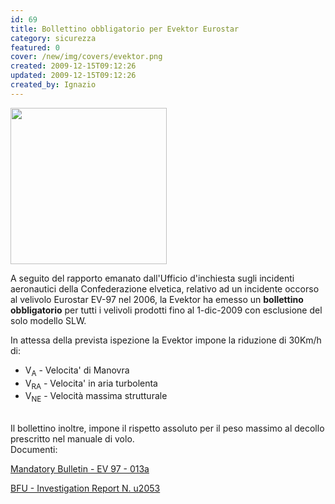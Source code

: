 ```yaml
---
id: 69
title: Bollettino obbligatorio per Evektor Eurostar
category: sicurezza
featured: 0
cover: /new/img/covers/evektor.png
created: 2009-12-15T09:12:26
updated: 2009-12-15T09:12:26
created_by: Ignazio
---
```


<img class="float-start mr-2" src="/new/img/stories/evektor-ev97.jpg" width="250"/>

A seguito del rapporto emanato dall'Ufficio d'inchiesta sugli incidenti aeronautici della Confederazione elvetica, relativo ad un incidente occorso al velivolo Eurostar EV-97 nel 2006, la Evektor ha emesso un **bollettino obbligatorio** per tutti i velivoli prodotti fino al 1-dic-2009 con esclusione del solo modello SLW.

In attessa della prevista ispezione la Evektor impone la riduzione di 30Km/h di:

- V<sub>A</sub> - Velocita' di Manovra
- V<sub>RA</sub> - Velocita' in aria turbolenta
- V<sub>NE</sub> - Velocità massima strutturale

<br>Il bollettino inoltre, impone il rispetto assoluto per il peso massimo al decollo prescritto nel manuale di volo.
<br>
Documenti:

<a href="https://www.evektor.cz/pdf/support/bulletins/EuroStar/EV97_013a_Spar_caps_inspection.pdf" target="_blank">Mandatory Bulletin - EV 97 - 013a</a>

<a href="https://www.bfu.admin.ch/common/pdf/u2053_e.pdf" target="_blank">BFU - Investigation Report N. u2053</a>
